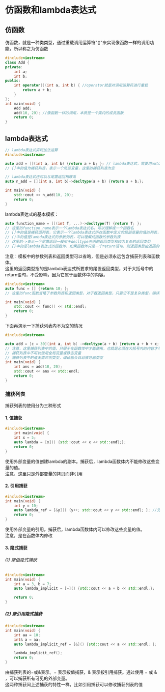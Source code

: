 # 仿函数和lambda表达式
## 仿函数
仿函数，就是一种类类型，通过重载调用运算符"()"来实现像函数一样的调用功能，所以称之为仿函数
```cpp
#include<iostream>
class Add {
private:
	int a;
	int b;
public:
	int operator()(int a, int b) { //operator就是对调用运算符进行重载
		return a + b;
	}
};
int main(void) {
	Add add;
	add(10, 20); //像函数一样的调用，本质是一个类内的成员函数
	return 0;
}
```
## lambda表达式
```cpp
// lambda表达式实现加法运算
#include<iostream>

auto add = [](int a, int b) {return a + b; }; // lambda表达式，需要用auto来接收器返回值
// []中的值为捕获列表，表示一个局部变量，这里的捕获列表为空

// lambda表达式还可以与尾置返回相联系
auto n_add = [](int a, int b)->decltype(a + b) {return a + b;};

int main(void) {
	std::cout << n_add(10, 20);
	return 0;
}
```
lambda表达式的基本模板：
```cpp
auto function_name = [](int T, ...)->decltype(T) {return T; };
// 这里的function_name表示一个lambda表达式名，可以理解成一个函数名
// []中的值是捕获值列表，它表示一个lambda表达式所在函数中定义的局部变量的值的列表，通常为空
// ()中的值是lambda表达式的参数列表，可以理解成函数的参数列表
// 这里的->表示一个尾置返回一般用于decltype声明的返回类型和较为复杂的返回类型
// {}中的是lambda表达式的函数体，如果函数体只是一个return语句，则返回类型由返回的表达式来推断，否则，返回类型为void
```
注意：模板中的参数列表和返回类型可以省略，但是必须永远包含捕获列表和函数体。  
这里的返回类型指的是lambda表达式所要求的尾置返回类型，对于大括号中的return语句，不受影响，因为它属于函数体中的内容。
```cpp
#include<iostream>
auto func = [] {return 10; };
// 这里的func函数省略了参数列表和返回类型，对于器返回类型，只要它不是复杂类型，编译器可以推导出返回类型

int main(void) {
	std::cout << func() << std::endl;
	return 0;
}
```
下面再演示一下捕获列表内不为空的情况
```cpp
#include<iostream>

auto add = [c = 30](int a, int b) ->decltype(a + b) {return a + b + c; };
// 注意，这里捕获列表中的值，只限于在函数体中才能使用，也就是必须在大括号内的内容才可以使用捕获列表中的值
// 捕获列表中不可以使用全局变量或静态变量
// 捕获列表中的值无需声明类型，编译器会自动推导器类型
int main(void) {
	int ans = add(10, 20);
	std::cout << ans << std::endl;
	return 0;
}
```
### 捕获列表
捕获列表的使用分为三种形式
#### 1. 值捕获
```cpp
#include<iostream>
	int main(void) {
	int x = 5;
	auto lambda = [x]() {std::cout << x << std::endl;};
	return 0;
}
```
使用外部变量的值创建lambda的副本。捕获后，lambda函数体内不能修改这些变量的值。  
注意，这里只是外部变量的拷贝而非引用  
  
#### 2. 引用捕获
```cpp
#include<iostream>
int main(void) {
	int y = 10;
	auto lambda_ref = [&y]() {y++; std::cout << y << std::endl; }; //无return语句，默认返回void
	return 0;
}
```
使用外部变量的引用。捕获后，lambda函数体内可以修改这些变量的值。  
注意，是在函数体内修改  
  
#### 3. 隐式捕获
###### (1) 按值隐式捕获
```cpp
#include<iostream>
int main(void) {
	int a = 3, b = 7;
	auto lambda_implicit = [=]() {std::cout << a + b << std::endl;};

	return 0;
}
```
##### (2) 按引用隐式捕获
```cpp
#include<iostream>
int main(void) {
	int aa = 10;
	int& a = aa;
	auto lambda_implicit_ref = [&]() {std::cout << a << std::endl; };

	lambda_implicit_ref();
	return 0;
}
```
 由捕获列表的=或&表示。= 表示按值捕获，& 表示按引用捕获。通过使用 = 或 & ，可以捕获所有可见的外部变量。  
 这两种捕获同上述捕获的特性一样，比如引用捕获可以修改捕获列表的值
 
